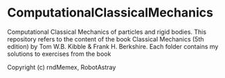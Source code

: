 # ComputationalClassicalMechanics
Computational Classical Mechanics of particles and rigid bodies. This repository refers to the content of the book Classical Mechanics (5th edition) by Tom W.B. Kibble &amp; Frank H. Berkshire.
Each folder contains my solutions to exercises from the book 

Copyright (c) rndMemex, RobotAstray
